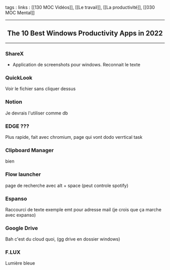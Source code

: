 tags : 
links : [[130 MOC Vidéos]], [[Le travail]], [[La productivité]], [[030 MOC Mental]]

****

<h2 style="text-align: center;"> The 10 Best Windows Productivity Apps in 2022 </h2>

****



### ShareX
- Application de screenshots pour windows. Reconnait le texte

### QuickLook

Voir le fichier sans cliquer dessus

### Notion

Je devrais l'utiliser comme db

### EDGE ???

Plus rapide, fait avec chromium, page qui vont dodo
verrtical task


### Clipboard Manager

bien 

### Flow launcher

page de recherche avec alt + space (peut controle spotify)


### Espanso

Raccourci de texte exemple emt pour adresse mail (je crois que ça marche avec expanso)


### Google Drive

Bah c'est du cloud quoi, (gg drive en dossier windows)

### F.LUX

Lumière bleue
